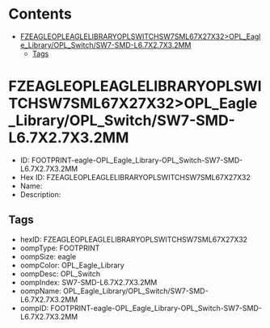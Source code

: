 



Contents
========

* [FZEAGLEOPLEAGLELIBRARYOPLSWITCHSW7SML67X27X32>OPL_Eagle_Library/OPL_Switch/SW7-SMD-L6.7X2.7X3.2MM](#fzeagleopleaglelibraryoplswitchsw7sml67x27x32opl_eagle_libraryopl_switchsw7-smd-l67x27x32mm)
	* [Tags](#tags)

# FZEAGLEOPLEAGLELIBRARYOPLSWITCHSW7SML67X27X32>OPL_Eagle_Library/OPL_Switch/SW7-SMD-L6.7X2.7X3.2MM

- ID: FOOTPRINT-eagle-OPL_Eagle_Library-OPL_Switch-SW7-SMD-L6.7X2.7X3.2MM
- Hex ID: FZEAGLEOPLEAGLELIBRARYOPLSWITCHSW7SML67X27X32
- Name: 
- Description: 

## Tags

- hexID: FZEAGLEOPLEAGLELIBRARYOPLSWITCHSW7SML67X27X32
- oompType: FOOTPRINT
- oompSize: eagle
- oompColor: OPL_Eagle_Library
- oompDesc: OPL_Switch
- oompIndex: SW7-SMD-L6.7X2.7X3.2MM
- oompName: OPL_Eagle_Library/OPL_Switch/SW7-SMD-L6.7X2.7X3.2MM
- oompID: FOOTPRINT-eagle-OPL_Eagle_Library-OPL_Switch-SW7-SMD-L6.7X2.7X3.2MM
